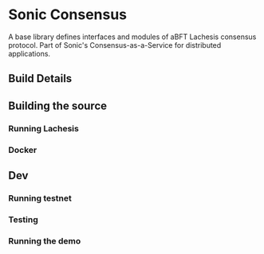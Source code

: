 # Sonic Consensus

A base library defines interfaces and modules of aBFT Lachesis consensus protocol.
Part of Sonic's Consensus-as-a-Service for distributed applications.

## Build Details

## Building the source

### Running Lachesis

### Docker

## Dev

### Running testnet

### Testing

### Running the demo

